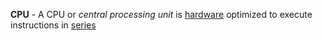 **CPU** - A CPU or *central processing unit* is [hardware](docs/definitions/Hardware.md) optimized to execute instructions in [series](docs/definitions/Series.md)